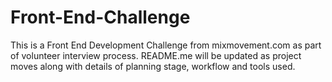 # Front-End-Challenge
This is a Front End Development Challenge from mixmovement.com as part of volunteer interview process.
README.me will be updated as project moves along with details of planning stage, workflow and tools used.
